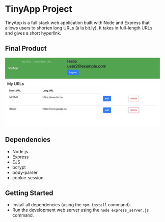 # TinyApp Project

TinyApp is a full stack web application built with Node and Express that allows users to shorten long URLs (à la bit.ly). It takes in full-length URLs and gives a short hyperlink. 

## Final Product

!["Logged In Main Page, Default Values"](https://github.com/TheMagicalAubster/tinyapp/blob/master/images/LoggedIn.png)


## Dependencies

- Node.js
- Express
- EJS
- bcrypt
- body-parser
- cookie-session

## Getting Started

- Install all dependencies (using the `npm install` command).
- Run the development web server using the `node express_server.js` command.